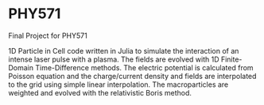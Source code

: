 # PHY571
Final Project for PHY571


1D Particle in Cell code written in Julia to simulate the interaction of an intense laser pulse with a plasma. The fields are evolved with 1D Finite-Domain Time-Difference methods. The electric potential is calculated from Poisson equation 
and the charge/current density and fields are interpolated to the grid using simple linear interpolation. The macroparticles are weighted and evolved with the relativistic Boris method.
